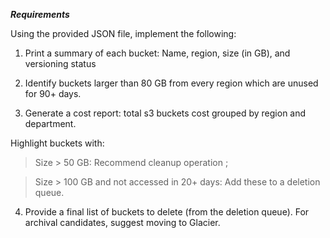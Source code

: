 ***Requirements***

Using the provided JSON file, implement the following:

1. Print a summary of each bucket: Name, region, size (in GB), and versioning status

2. Identify buckets larger than 80 GB from every region which are unused for 90+ days. 

3. Generate a cost report: total s3 buckets cost grouped by region and department. 

Highlight buckets with:
> Size > 50 GB: Recommend cleanup operation ;

> Size > 100 GB and not accessed in 20+ days: Add these to a deletion queue.

4. Provide a final list of buckets to delete (from the deletion queue). For archival candidates, suggest moving to Glacier.
